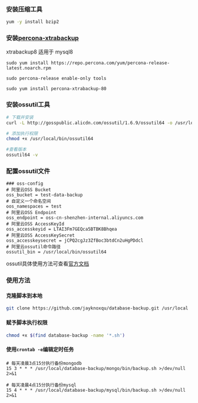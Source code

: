 ### 安装压缩工具

```bash
yum -y install bzip2
```



### 安装[percona-xtrabackup](https://www.percona.com/doc/percona-xtrabackup/LATEST/installation/yum_repo.html)

xtrabackup8 适用于 mysql8

```
sudo yum install https://repo.percona.com/yum/percona-release-latest.noarch.rpm

sudo percona-release enable-only tools

sudo yum install percona-xtrabackup-80
```





### 安装ossutil工具


```bash
# 下载并安装
curl -L http://gosspublic.alicdn.com/ossutil/1.6.9/ossutil64 -o /usr/local/bin/ossutil64

# 添加执行权限
chmod +x /usr/local/bin/ossutil64

#查看版本
ossutil64 -v
```



### 配置ossutil文件

```
### oss-config
# 阿里云OSS Bucket
oss_bucket = test-data-backup
# 自定义一个命名空间
oos_namespaces = test
# 阿里云OSS Endpoint
oss_endpoint = oss-cn-shenzhen-internal.aliyuncs.com
# 阿里云OSS AccessKeyId
oss_accesskeyid = LTAI3Fm7GEQca5BTBK8Bhqea
# 阿里云OSS AccessKeySecret
oss_accesskeysecret = jCPQ2cgJz3ZfBoc3btdCn2uHgPDdcl
# 阿里云ossutil命令路径
ossutil_bin = /usr/local/bin/ossutil64
```

ossutil具体使用方法可查看[官方文档](https://help.aliyun.com/document_detail/50452.html)





### 使用方法



#### 克隆脚本到本地

```bash
git clone https://github.com/jayknoxqu/database-backup.git /usr/local
```



#### 赋予脚本执行权限

```bash
chmod +x $(find database-backup -name '*.sh')
```



#### 使用`crontab -e`编辑定时任务

```
# 每天凌晨3点15分执行备份mongodb
15 3 * * * /usr/local/database-backup/mongo/bin/backup.sh >/dev/null 2>&1

# 每天凌晨4点15分执行备份mysql
15 4 * * * /usr/local/database-backup/mysql/bin/backup.sh >/dev/null 2>&1
```

